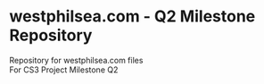 # westphilsea.com - Q2 Milestone Repository
Repository for westphilsea.com files\
  For CS3 Project Milestone Q2
